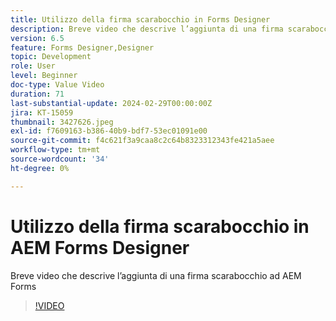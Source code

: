 ```yaml
---
title: Utilizzo della firma scarabocchio in Forms Designer
description: Breve video che descrive l’aggiunta di una firma scarabocchio ad AEM Forms
version: 6.5
feature: Forms Designer,Designer
topic: Development
role: User
level: Beginner
doc-type: Value Video
duration: 71
last-substantial-update: 2024-02-29T00:00:00Z
jira: KT-15059
thumbnail: 3427626.jpeg
exl-id: f7609163-b386-40b9-bdf7-53ec01091e00
source-git-commit: f4c621f3a9caa8c2c64b8323312343fe421a5aee
workflow-type: tm+mt
source-wordcount: '34'
ht-degree: 0%

---
```


# Utilizzo della firma scarabocchio in AEM Forms Designer

Breve video che descrive l’aggiunta di una firma scarabocchio ad AEM Forms

>[!VIDEO](https://video.tv.adobe.com/v/3427626/?learn=on)
